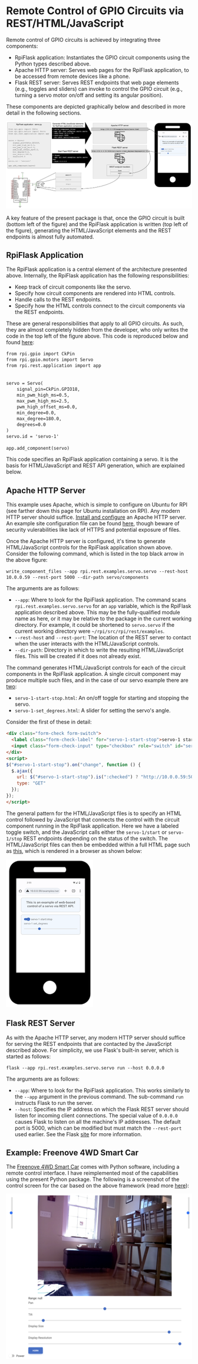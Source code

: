 # Remote Control of GPIO Circuits via REST/HTML/JavaScript
Remote control of GPIO circuits is achieved by integrating three components:
* RpiFlask application:  Instantiates the GPIO circuit components using the Python types described above.
* Apache HTTP server:  Serves web pages for the RpiFlask application, to be accessed from remote devices like a phone.
* Flask REST server:  Serves REST endpoints that web page elements (e.g., toggles and sliders) can invoke to control
the GPIO circuit (e.g., turning a servo motor on/off and setting its angular position).

These components are depicted graphically below and described in more detail in the following sections.

![gpio-rest-html](rpi-flask.png)

A key feature of the present package is that, once the GPIO circuit is built (bottom left of the figure) and the 
RpiFlask application is written (top left of the figure), generating the HTML/JavaScript elements and the REST endpoints
is almost fully automated.

## RpiFlask Application
The RpiFlask application is a central element of the architecture presented above. Internally, the RpiFlask application
has the following responsibilities:
* Keep track of circuit components like the servo.
* Specify how circuit components are rendered into HTML controls.
* Handle calls to the REST endpoints. 
* Specify how the HTML controls connect to the circuit components via the REST endpoints. 

These are general responsibilities that apply to all GPIO circuits. As such, they are almost completely hidden from the 
developer, who only writes the code in the top left of the figure above. This code is reproduced below and found 
[here](https://github.com/MatthewGerber/rpi/blob/main/src/rpi/rest/examples/servo/servo.py):
```
from rpi.gpio import CkPin
from rpi.gpio.motors import Servo
from rpi.rest.application import app


servo = Servo(
    signal_pin=CkPin.GPIO18,
    min_pwm_high_ms=0.5,
    max_pwm_high_ms=2.5,
    pwm_high_offset_ms=0.0,
    min_degree=0.0,
    max_degree=180.0,
    degrees=0.0
)
servo.id = 'servo-1'

app.add_component(servo)
```
This code specifies an RpiFlask application containing a servo. It is the basis for HTML/JavaScript and REST API 
generation, which are explained below.

## Apache HTTP Server
This example uses Apache, which is simple to configure on Ubuntu for RPI (see farther down this page for Ubuntu 
installation on RPI). Any modern HTTP server should suffice.
[Install and configure](https://ubuntu.com/tutorials/install-and-configure-apache#1-overview) an Apache HTTP server. 
An example site configuration file can be found [here](rpi-rest.conf), though beware of security vulerabilities like 
lack of HTTPS and potential exposure of files.

Once the Apache HTTP server is configured, it's time to generate HTML/JavaScript controls for the RpiFlask application 
shown above. Consider the following command, which is listed in the top black arrow in the above figure:
```shell
write_component_files --app rpi.rest.examples.servo.servo --rest-host 10.0.0.59 --rest-port 5000 --dir-path servo/components
```
The arguments are as follows:
* `--app`:  Where to look for the RpiFlask application. The command scans `rpi.rest.examples.servo.servo` for an `app`
variable, which is the RpiFlask application described above. This may be the fully-qualified module name as here, or it
may be relative to the package in the current working directory. For example, it could be shortened to `servo.servo` if
the current working directory were `~/rpi/src/rpi/rest/examples`.
* `--rest-host` and `--rest-port`:  The location of the REST server to contact when the user interacts with the 
HTML/JavaScript controls. 
* `--dir-path`:  Directory in which to write the resulting HTML/JavaScript files. This will be created if it does not 
already exist.

The command generates HTML/JavaScript controls for each of the circuit components in the RpiFlask application. A single 
circuit component may produce multiple such files, and in the case of our servo example there are
[two](../../src/rpi/rest/examples/servo/components):
* `servo-1-start-stop.html`:  An on/off toggle for starting and stopping the servo.
* `servo-1-set_degrees.html`:  A slider for setting the servo's angle.

Consider the first of these in detail:
```html
<div class="form-check form-switch">
  <label class="form-check-label" for="servo-1-start-stop">servo-1 start/stop</label>
  <input class="form-check-input" type="checkbox" role="switch" id="servo-1-start-stop" />
</div>
<script>
$("#servo-1-start-stop").on("change", function () {
  $.ajax({
    url: $("#servo-1-start-stop").is(":checked") ? "http://10.0.0.59:5000/call/servo-1/start" : "http://10.0.0.59:5000/call/servo-1/stop",
    type: "GET"
  });
});
</script>
```
The general pattern for the HTML/JavaScript files is to specify an HTML control followed by JavaScript that connects the 
control with the circuit component running in the RpiFlask application. Here we have a labeled toggle switch, and the
JavaScript calls either the `servo-1/start` or `servo-1/stop` REST endpoints depending on the status of the switch. The 
HTML/JavaScript files can then be embedded within a full HTML page such as 
[this](../../src/rpi/rest/examples/servo/servo.html), which is rendered in a 
browser as shown below:

![rpi-flask-page](rpi-flask-page.png)

## Flask REST Server
As with the Apache HTTP server, any modern HTTP server should suffice for serving the REST endpoints that are contacted 
by the JavaScript described above. For simplicity, we use Flask's built-in server, which is started as follows:
```
flask --app rpi.rest.examples.servo.servo run --host 0.0.0.0
```
The arguments are as follows:
* `--app`:  Where to look for the RpiFlask application. This works similarly to the `--app` argument in the previous 
command. The sub-command `run` instructs Flask to run the server.
* `--host`:  Specifies the IP address on which the Flask REST server should listen for incoming client connections. The
special value of `0.0.0.0` causes Flask to listen on all the machine's IP addresses. The default port is 5000, which
can be modified but must match the `--rest-port` used earlier. See the Flask 
[site](https://flask.palletsprojects.com/) for more information.

## Example:  Freenove 4WD Smart Car
The [Freenove 4WD Smart Car](https://www.amazon.com/Freenove-Raspberry-Tracking-Avoidance-Ultrasonic/dp/B07YD2LT9D) 
comes with Python software, including a remote control interface. I have reimplemented most of the capabilities using 
the present Python package. The following is a screenshot of the control screen for the car based on the above 
framework (read more [here](smart-car.md)):

![smart-car](smart-car.png)
